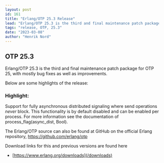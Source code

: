 ```yaml
---
layout: post
id: 161
title: "Erlang/OTP 25.3 Release"
lead: "Erlang/OTP 25.3 is the third and final maintenance patch package for OTP 25, with mostly bug fixes."
tags: "release, OTP, 25.3"
date: "2023-03-08"
author: "Henrik Nord"
---
```

## OTP 25.3

Erlang/OTP 25.3 is the third and final maintenance patch package for OTP 25, with mostly bug fixes as well as improvements.

Below are some highlights of the release:

### Highlight:

Support for fully asynchronous distributed signaling
where send operations *never* block. This functionality
is by default disabled and can be enabled per process.
For more information see the documentation of
process_flag(async_dist, Bool).



The Erlang/OTP source can also be found at GitHub on the official Erlang repository,
https://github.com/erlang/otp



Download links for this and previous versions are found here

- [https://www.erlang.org/downloads](/downloads)
